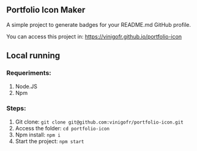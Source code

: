## Portfolio Icon Maker

A simple project to generate badges for your README.md GitHub profile.

You can access this project in: https://vinigofr.github.io/portfolio-icon

## Local running

### Requeriments:
1. Node.JS
2. Npm

### Steps:
1. Git clone: `git clone git@github.com:vinigofr/portfolio-icon.git`
2. Access the folder: `cd portfolio-icon`
3. Npm install: `npm i`
4. Start the project: `npm start`
